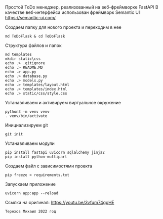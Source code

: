 Простой ToDo менеджер, реализованный на веб-фреймворке FastAPI
В качестве веб-интерфейса использован фреймворк Semantic UI https://semantic-ui.com/

Создаем папку для нового проекта и переходим в нее

    md ToDoFlask & cd ToDoFlask

Структура файлов и папок

    md templates
    mkdir static\css
    echo .> .gitignore
    echo .> README.MD
    echo .> app.py
    echo .> database.py
    echo .> models.py
    echo .> templates/layout.html
    echo .> templates/index.html
    echo .> static/css/style.css

Устанавливаем и активируем виртуальное окружение

    python3 -m venv venv
    . venv/bin/activate


Инициализируем git

    git init


Устанавливаем модули

    pip install fastapi uvicorn sqlalchemy jinja2
    pip install python-multipart


Создаем файл с зависимостями проекта

    pip freeze > requirements.txt

Запускаем приложение

    uvicorn app:app --reload

Ссылка на оригинал: https://youtu.be/3vfum74ggHE
    
    Терехов Михаил 2022 год